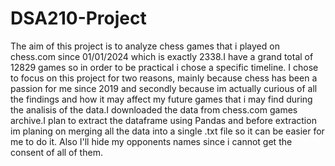 # DSA210-Project


The aim of this project is to analyze chess games that i played on chess.com since 01/01/2024 which is exactly 2338.I have a grand total of 12829 games so in order to be practical i chose a specific timeline. I chose to focus on this project for two reasons, mainly because chess has been a passion for me since 2019 and secondly because im actually curious of all the findings and how it may affect my future games that i may find during the analisis of the data.I downloaded the data from chess.com games archive.I plan to extract the dataframe using Pandas and before extraction im planing on merging all the data into a single .txt file so it can be easier for me to do it. Also I'll hide my opponents names since i cannot get the consent of all of them.
